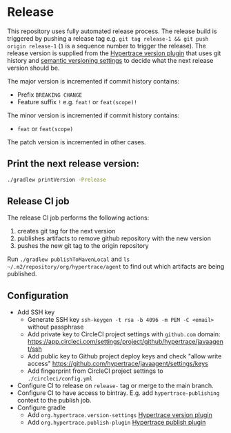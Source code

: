 # Release

This repository uses fully automated release process. The release build is triggered by pushing a release tag e.g.
`git tag release-1 && git push origin release-1` (`1` is a sequence number to trigger the release). 
The release version is supplied from the
[Hypertrace version plugin](https://github.com/hypertrace/hypertrace-gradle-version-settings-plugin)
that uses git history and [semantic versioning settings](./semantic-build-versioning.gradle) to
decide what the next release version should be.

The major version is incremented if commit history contains:
* Prefix `BREAKING CHANGE`
* Feature suffix `!` e.g. `feat!` or `feat(scope)!`

The minor version is incremented if commit history contains:
* `feat` or `feat(scope)`

The patch version is incremented in other cases.

## Print the next release version:

```bash
./gradlew printVersion -Prelease
```

## Release CI job

The release CI job performs the following actions:
1. creates git tag for the next version
2. publishes artifacts to remove github repository with the new version
3. pushes the new git tag to the origin repository

Run `./gradlew publishToMavenLocal` and `ls ~/.m2/repository/org/hypertrace/agent` to find out which
artifacts are being published.

## Configuration

* Add SSH key
   * Generate SSH key `ssh-keygen -t rsa -b 4096 -m PEM -C <email>` without passphrase
   * Add private key to CircleCI project settings with `github.com` domain: https://app.circleci.com/settings/project/github/hypertrace/javaagent/ssh
   * Add public key to Github project deploy keys and check "allow write access" https://github.com/hypertrace/javaagent/settings/keys
   * Add fingerprint from CircleCI project settings to `./circleci/config.yml`
* Configure CI to release on `release-` tag or merge to the main branch.
* Configure CI to have access to bintray. E.g. add `hypertrace-publishing` context to the publish job.
* Configure gradle 
   * Add `org.hypertrace.version-settings` [Hypertrace version plugin](https://github.com/hypertrace/hypertrace-gradle-version-settings-plugin)
   * Add `org.hypertrace.publish-plugin` [Hypertrace publish plugin](https://github.com/hypertrace/hypertrace-gradle-publish-plugin)
